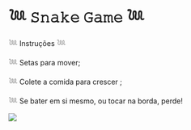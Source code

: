 # 𓆙 𝚂𝚗𝚊𝚔𝚎 𝙶𝚊𝚖𝚎 𓆙

𓆙 Instruções 𓆙

𓆙 Setas para mover;

𓆙 Colete a comida para crescer ;

𓆙 Se bater em si mesmo, ou tocar na borda, perde!

![](https://cdn-icons-png.flaticon.com/512/5375/5375715.png)
